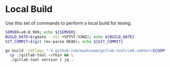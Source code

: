# Local Build

Use this set of commands to perform a local build for tesing.

```bash
SEMVER=v0.0.999; echo ${SEMVER}
BUILD_DATE=$(gdate --utc +%FT%T.%3NZ); echo ${BUILD_DATE}
GIT_COMMIT=$(git rev-parse HEAD); echo ${GIT_COMMIT}

go build -ldflags "-X github.com/maahsome/gitlab-tool/cmd.semVer=${SEMVER} -X github.com/maahsome/gitlab-tool/cmd.buildDate=${BUILD_DATE} -X github.com/maahsome/gitlab-tool/cmd.gitCommit=${GIT_COMMIT} -X github.com/maahsome/gitlab-tool/cmd.gitRef=/refs/tags/${SEMVER}" && \
  cp ./gitlab-tool ~/tbin && \
  ./gitlab-tool version | jq .
```
